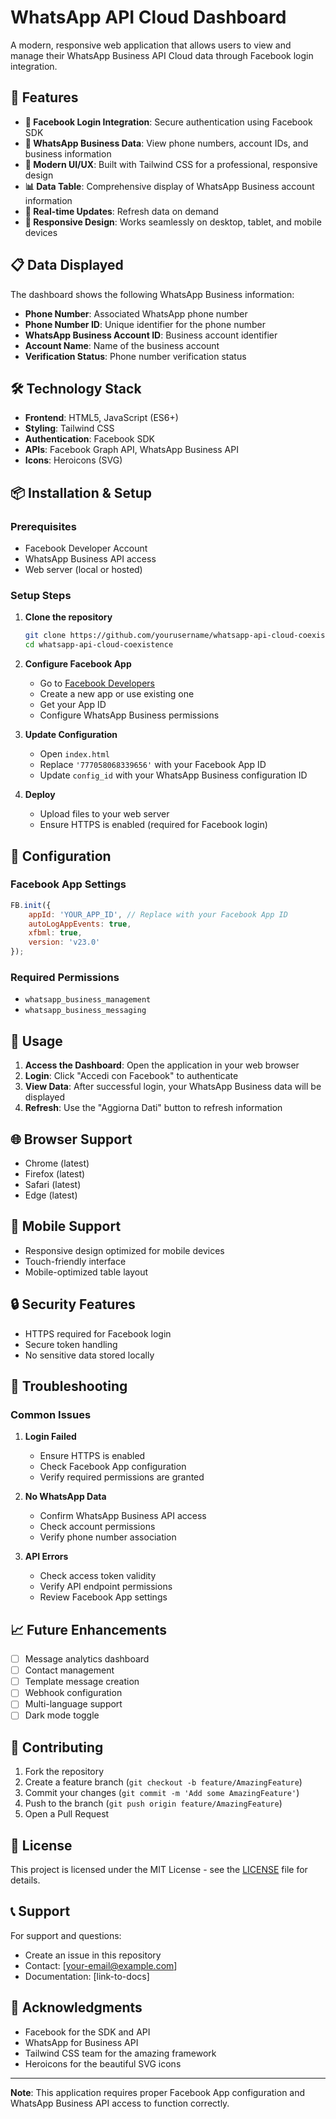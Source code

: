 # WhatsApp API Cloud Dashboard

A modern, responsive web application that allows users to view and manage their WhatsApp Business API Cloud data through Facebook login integration.

## 🚀 Features

- **🔐 Facebook Login Integration**: Secure authentication using Facebook SDK
- **📱 WhatsApp Business Data**: View phone numbers, account IDs, and business information
- **🎨 Modern UI/UX**: Built with Tailwind CSS for a professional, responsive design
- **📊 Data Table**: Comprehensive display of WhatsApp Business account information
- **🔄 Real-time Updates**: Refresh data on demand
- **📱 Responsive Design**: Works seamlessly on desktop, tablet, and mobile devices

## 📋 Data Displayed

The dashboard shows the following WhatsApp Business information:
- **Phone Number**: Associated WhatsApp phone number
- **Phone Number ID**: Unique identifier for the phone number
- **WhatsApp Business Account ID**: Business account identifier
- **Account Name**: Name of the business account
- **Verification Status**: Phone number verification status

## 🛠️ Technology Stack

- **Frontend**: HTML5, JavaScript (ES6+)
- **Styling**: Tailwind CSS
- **Authentication**: Facebook SDK
- **APIs**: Facebook Graph API, WhatsApp Business API
- **Icons**: Heroicons (SVG)

## 📦 Installation & Setup

### Prerequisites
- Facebook Developer Account
- WhatsApp Business API access
- Web server (local or hosted)

### Setup Steps

1. **Clone the repository**
   ```bash
   git clone https://github.com/yourusername/whatsapp-api-cloud-coexistence.git
   cd whatsapp-api-cloud-coexistence
   ```

2. **Configure Facebook App**
   - Go to [Facebook Developers](https://developers.facebook.com/)
   - Create a new app or use existing one
   - Get your App ID
   - Configure WhatsApp Business permissions

3. **Update Configuration**
   - Open `index.html`
   - Replace `'777058068339656'` with your Facebook App ID
   - Update `config_id` with your WhatsApp Business configuration ID

4. **Deploy**
   - Upload files to your web server
   - Ensure HTTPS is enabled (required for Facebook login)

## 🔧 Configuration

### Facebook App Settings
```javascript
FB.init({
    appId: 'YOUR_APP_ID', // Replace with your Facebook App ID
    autoLogAppEvents: true,
    xfbml: true,
    version: 'v23.0'
});
```

### Required Permissions
- `whatsapp_business_management`
- `whatsapp_business_messaging`

## 📱 Usage

1. **Access the Dashboard**: Open the application in your web browser
2. **Login**: Click "Accedi con Facebook" to authenticate
3. **View Data**: After successful login, your WhatsApp Business data will be displayed
4. **Refresh**: Use the "Aggiorna Dati" button to refresh information

## 🌐 Browser Support

- Chrome (latest)
- Firefox (latest)
- Safari (latest)
- Edge (latest)

## 📱 Mobile Support

- Responsive design optimized for mobile devices
- Touch-friendly interface
- Mobile-optimized table layout

## 🔒 Security Features

- HTTPS required for Facebook login
- Secure token handling
- No sensitive data stored locally

## 🚨 Troubleshooting

### Common Issues

1. **Login Failed**
   - Ensure HTTPS is enabled
   - Check Facebook App configuration
   - Verify required permissions are granted

2. **No WhatsApp Data**
   - Confirm WhatsApp Business API access
   - Check account permissions
   - Verify phone number association

3. **API Errors**
   - Check access token validity
   - Verify API endpoint permissions
   - Review Facebook App settings

## 📈 Future Enhancements

- [ ] Message analytics dashboard
- [ ] Contact management
- [ ] Template message creation
- [ ] Webhook configuration
- [ ] Multi-language support
- [ ] Dark mode toggle

## 🤝 Contributing

1. Fork the repository
2. Create a feature branch (`git checkout -b feature/AmazingFeature`)
3. Commit your changes (`git commit -m 'Add some AmazingFeature'`)
4. Push to the branch (`git push origin feature/AmazingFeature`)
5. Open a Pull Request

## 📄 License

This project is licensed under the MIT License - see the [LICENSE](LICENSE) file for details.

## 📞 Support

For support and questions:
- Create an issue in this repository
- Contact: [your-email@example.com]
- Documentation: [link-to-docs]

## 🙏 Acknowledgments

- Facebook for the SDK and API
- WhatsApp for Business API
- Tailwind CSS team for the amazing framework
- Heroicons for the beautiful SVG icons

---

**Note**: This application requires proper Facebook App configuration and WhatsApp Business API access to function correctly.
